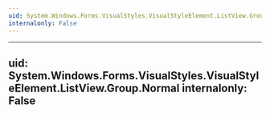 ```yaml
---
uid: System.Windows.Forms.VisualStyles.VisualStyleElement.ListView.Group
internalonly: False
---
```


---
uid: System.Windows.Forms.VisualStyles.VisualStyleElement.ListView.Group.Normal
internalonly: False
---
